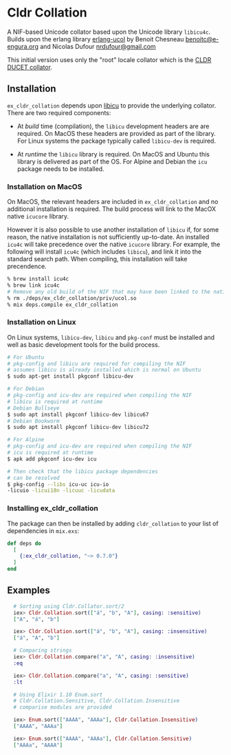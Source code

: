 # Cldr Collation

A NIF-based Unicode collator based upon the Unicode library `libicu4c`. Builds upon the
erlang library [erlang-ucol](https://github.com/barrel-db/erlang-ucol) by Benoit Chesneau <benoitc@e-engura.org> and Nicolas Dufour <nrdufour@gmail.com>

This initial version uses only the "root" locale collator which is the [CLDR DUCET collator](http://userguide.icu-project.org/collation).

## Installation

`ex_cldr_collation` depends upon [libicu](https://unicode-org.github.io/icu/userguide/icu/) to provide the underlying collator. There are two required components:

* At *build* time (compilation), the `libicu` development headers are are required. On MacOS these headers are provided as part of the library. For Linux systems the package typically called `libicu-dev` is required.

* At *runtime* the `libicu` library is required. On MacOS and Ubuntu this library is delivered as part of the OS. For Alpine and Debian the `icu` package needs to be installed.

### Installation on MacOS

On MacOS, the relevant headers are included in `ex_cldr_collation` and no additional installation is required. The build process will link to the MacOX native `icucore` library.

However it is also possible to use another installation of `libicu` if, for some reason, the native installation is not sufficiently up-to-date.  An installed `icu4c` will take precedence over the native `icucore` library. For example, the following will install `icu4c` (which includes `libicu`), and link it into the standard search path. When compiling, this installation will take precendence.

```bash
% brew install icu4c
% brew link icu4c
# Remove any old build of the NIF that may have been linked to the native icucore lib
% rm ./deps/ex_cldr_collation/priv/ucol.so
% mix deps.compile ex_cldr_collation
```

### Installation on Linux

On Linux systems, `libicu-dev`, `libicu` and `pkg-conf` must be installed and well as basic development tools for the build process.

```bash
# For Ubuntu
# pkg-config and libicu are required for compiling the NIF
# assumes libicu is already installed which is normal on Ubuntu
$ sudo apt-get install pkgconf libicu-dev

# For Debian
# pkg-config and icu-dev are required when compiling the NIF
# libicu is required at runtime
# Debian Bullseye
$ sudo apt install pkgconf libicu-dev libicu67
# Debian Bookworm
$ sudo apt install pkgconf libicu-dev libicu72

# For Alpine
# pkg-config and icu-dev are required when compiling the NIF
# icu is required at runtime
$ apk add pkgconf icu-dev icu

# Then check that the libicu package dependencies
# can be resolved
$ pkg-config --libs icu-uc icu-io
-licuio -licui18n -licuuc -licudata
```

### Installing ex_cldr_collation
The package can then be installed by adding `cldr_collation` to your list of dependencies in `mix.exs`:

```elixir
def deps do
  [
    {:ex_cldr_collation, "~> 0.7.0"}
  ]
end
```

## Examples
```elixir
  # Sorting using Cldr.Collator.sort/2
  iex> Cldr.Collation.sort(["á", "b", "A"], casing: :sensitive)
  ["A", "á", "b"]

  iex> Cldr.Collation.sort(["á", "b", "A"], casing: :insensitive)
  ["á", "A", "b"]

  # Comparing strings
  iex> Cldr.Collation.compare("a", "A", casing: :insensitive)
  :eq

  iex> Cldr.Collation.compare("a", "A", casing: :sensitive)
  :lt

  # Using Elixir 1.10 Enum.sort
  # Cldr.Collation.Sensitive, Cldr.Collation.Insensitive
  # comparise modules are provided

  iex> Enum.sort(["AAAA", "AAAa"], Cldr.Collation.Insensitive)
  ["AAAA", "AAAa"]

  iex> Enum.sort(["AAAA", "AAAa"], Cldr.Collation.Sensitive)
  ["AAAa", "AAAA"]
```






